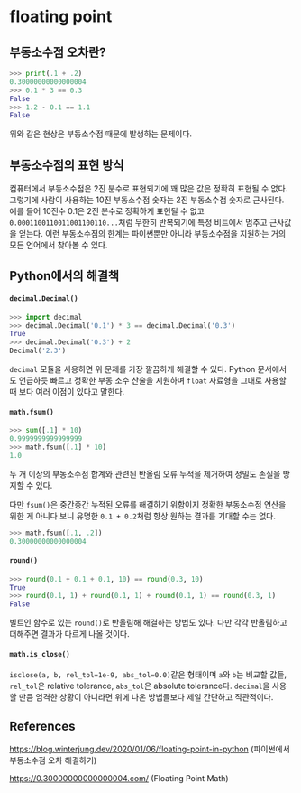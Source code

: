 # floating point

## 부동소수점 오차란?

```python
>>> print(.1 + .2)
0.30000000000000004
>>> 0.1 * 3 == 0.3
False
>>> 1.2 - 0.1 == 1.1
False
```

위와 같은 현상은 부동소수점 때문에 발생하는 문제이다.



## 부동소수점의 표현 방식

컴퓨터에서 부동소수점은 2진 분수로 표현되기에 꽤 많은 값은 정확히 표현될 수 없다. 그렇기에 사람이 사용하는 10진 부동소수점 숫자는 2진 부동소수점 숫자로 근사된다. 예를 들어 10진수 0.1은 2진 분수로 정확하게 표현될 수 없고 `0.0001100110011001100110...`처럼 무한히 반복되기에 특정 비트에서 멈추고 근사값을 얻는다. 이런 부동소수점의 한계는 파이썬뿐만 아니라 부동소수점을 지원하는 거의 모든 언어에서 찾아볼 수 있다.



## Python에서의 해결책

#### `decimal.Decimal()`

```python
>>> import decimal
>>> decimal.Decimal('0.1') * 3 == decimal.Decimal('0.3')
True
>>> decimal.Decimal('0.3') + 2
Decimal('2.3')
```

`decimal` 모듈을 사용하면 위 문제를 가장 깔끔하게 해결할 수 있다. Python 문서에서도 언급하듯 빠르고 정확한 부동 소수 산술을 지원하며 `float` 자료형을 그대로 사용할 때 보다 여러 이점이 있다고 말한다.

#### `math.fsum()`

```python
>>> sum([.1] * 10)
0.9999999999999999
>>> math.fsum([.1] * 10)
1.0
```

두 개 이상의 부동소수점 합계와 관련된 반올림 오류 누적을 제거하여 정밀도 손실을 방지할 수 있다.

다만 `fsum()`은 중간중간 누적된 오류를 해결하기 위함이지 정확한 부동소수점 연산을 위한 게 아니다 보니 유명한 `0.1 + 0.2`처럼 항상 원하는 결과를 기대할 수는 없다.

```python
>>> math.fsum([.1, .2])
0.30000000000000004
```

#### `round()`

```python
>>> round(0.1 + 0.1 + 0.1, 10) == round(0.3, 10)
True
>>> round(0.1, 1) + round(0.1, 1) + round(0.1, 1) == round(0.3, 1)
False
```

빌트인 함수로 있는 `round()`로 반올림해 해결하는 방법도 있다. 다만 각각 반올림하고 더해주면 결과가 다르게 나올 것이다.

#### `math.is_close()`

`isclose(a, b, rel_tol=1e-9, abs_tol=0.0)`같은 형태이며 `a`와 `b`는 비교할 값들, `rel_tol`은 relative tolerance, `abs_tol`은 absolute tolerance다. `decimal`을 사용할 만큼 엄격한 상황이 아니라면 위에 나온 방법들보다 제일 간단하고 직관적이다.



## References

https://blog.winterjung.dev/2020/01/06/floating-point-in-python (파이썬에서 부동소수점 오차 해결하기)

https://0.30000000000000004.com/ (Floating Point Math)